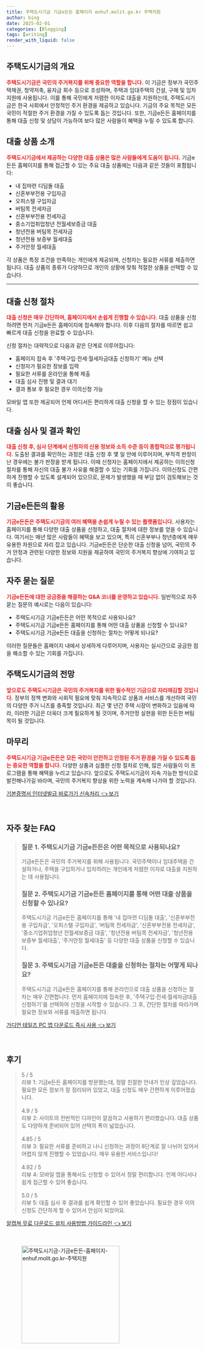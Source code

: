 ```yaml
---
title: 주택도시기금 기금e든든 홈페이지 enhuf.molit.go.kr 주택지원
author: bing
date: 2025-02-01
categories: [Blogging]
tags: [writing]
render_with_liquid: false
---
```



<h2 id='주택도시기금의 개요'>주택도시기금의 개요</h2>

<p><b><span style="color: #ee2323;">주택도시기금은 국민의 주거복지를 위해 중요한 역할을 합니다.</span></b> 이 기금은 정부가 국민주택채권, 청약저축, 융자금 회수 등으로 조성하며, 주택과 임대주택의 건설, 구매 및 임차 지원에 사용됩니다. 이를 통해 국민에게 저렴한 이자로 대출을 지원하는데, 주택도시기금은 한국 사회에서 안정적인 주거 환경을 제공하고 있습니다. 기금의 주요 목적은 모든 국민이 적절한 주거 환경을 가질 수 있도록 돕는 것입니다. 또한, 기금e든든 홈페이지를 통해 대출 신청 및 상담이 가능하여 보다 많은 사람들이 혜택을 누릴 수 있도록 합니다.</p>

<h2 id='대출 상품 소개'>대출 상품 소개</h2>

<p><b><span style="color: #ee2323;">주택도시기금에서 제공하는 다양한 대출 상품은 많은 사람들에게 도움이 됩니다.</span></b> 기금e든든 홈페이지를 통해 접근할 수 있는 주요 대출 상품에는 다음과 같은 것들이 포함됩니다:</p>

<ul>
    <li>내 집마련 디딤돌 대출</li>
    <li>신혼부부전용 구입자금</li>
    <li>오피스텔 구입자금</li>
    <li>버팀목 전세자금</li>
    <li>신혼부부전용 전세자금</li>
    <li>중소기업취업청년 전월세보증금 대출</li>
    <li>청년전용 버팀목 전세자금</li>
    <li>청년전용 보증부 월세대출</li>
    <li>주거안정 월세대출</li>
</ul>

<p>각 상품은 특정 조건을 만족하는 개인에게 제공되며, 신청자는 필요한 서류를 제출하면 됩니다. 대출 상품의 종류가 다양하므로 개인의 상황에 맞춰 적절한 상품을 선택할 수 있습니다.</p>

<hr />

<h2 id='대출 신청 절차'>대출 신청 절차</h2>

<p><b><span style="color: #ee2323;">대출 신청은 매우 간단하며, 홈페이지에서 손쉽게 진행할 수 있습니다.</span></b> 대출 상품을 신청하려면 먼저 기금e든든 홈페이지에 접속해야 합니다. 이후 다음의 절차를 따르면 쉽고 빠르게 대출 신청을 완료할 수 있습니다.</p>

<p>신청 절차는 대략적으로 다음과 같은 단계로 이루어집니다:</p>

<ul>
    <li>홈페이지 접속 후 '주택구입·전세·월세자금대출 신청하기' 메뉴 선택</li>
    <li>신청자가 필요한 정보를 입력</li>
    <li>필요한 서류를 온라인을 통해 제출</li>
    <li>대출 심사 진행 및 결과 대기</li>
    <li>결과 통보 후 필요한 경우 이의신청 가능</li>
</ul>

<p>모바일 앱 또한 제공되어 언제 어디서든 편리하게 대출 신청을 할 수 있는 장점이 있습니다.</p>

<h2 id='대출 심사 및 결과 확인'>대출 심사 및 결과 확인</h2>

<p><b><span style="color: #ee2323;">대출 신청 후, 심사 단계에서 신청자의 신용 정보와 소득 수준 등이 종합적으로 평가됩니다.</span></b> 도출된 결과를 확인하는 과정은 대출 신청 후 몇 일 안에 이루어지며, 부적격 판정이 난 경우에는 불가 판정을 받게 됩니다. 이때 신청자는 홈페이지에서 제공하는 이의신청 절차를 통해 자신의 대출 불가 사유를 해결할 수 있는 기회를 가집니다. 이의신청도 간편하게 진행할 수 있도록 설계되어 있으므로, 문제가 발생했을 때 부담 없이 검토해보는 것이 좋습니다.</p>

<h2 id='기금e든든의 활용'>기금e든든의 활용</h2>

<p><b><span style="color: #ee2323;">기금e든든은 주택도시기금의 여러 혜택을 손쉽게 누릴 수 있는 플랫폼입니다.</span></b> 사용자는 홈페이지를 통해 다양한 대출 상품을 신청하고, 대출 절차에 대한 정보를 얻을 수 있습니다. 여기서는 매년 많은 사람들이 혜택을 보고 있으며, 특히 신혼부부나 청년층에게 매우 유용한 자원으로 자리 잡고 있습니다. 기금e든든은 단순한 대출 신청을 넘어, 국민의 주거 안정과 관련된 다양한 정보와 지원을 제공하여 국민의 주거복지 향상에 기여하고 있습니다.</p>

<h2 id='자주 묻는 질문'>자주 묻는 질문</h2>

<p><b><span style="color: #ee2323;">기금e든든에 대한 궁금증을 해결하는 Q&A 코너를 운영하고 있습니다.</span></b> 일반적으로 자주 묻는 질문의 예시로는 다음이 있습니다:</p>

<ul>
    <li>주택도시기금 기금e든든은 어떤 목적으로 사용되나요?</li>
    <li>주택도시기금 기금e든든 홈페이지를 통해 어떤 대출 상품을 신청할 수 있나요?</li>
    <li>주택도시기금 기금e든든 대출을 신청하는 절차는 어떻게 되나요?</li>
</ul>

<p>이러한 질문들은 홈페이지 내에서 상세하게 다루어지며, 사용자는 실시간으로 궁금한 점을 해소할 수 있는 기회를 가집니다.</p>

<h2 id='주택도시기금의 전망'>주택도시기금의 전망</h2>

<p><b><span style="color: #ee2323;">앞으로도 주택도시기금은 국민의 주거복지를 위한 필수적인 기금으로 자리매김할 것입니다.</span></b> 정부의 정책 변화와 사회적 필요에 맞춰 지속적으로 상품과 서비스를 개선하여 국민의 다양한 주거 니즈를 충족할 것입니다. 최근 몇 년간 주택 시장이 변화하고 있음에 따라, 이러한 기금은 더욱더 크게 필요하게 될 것이며, 주거안정 실현을 위한 든든한 버팀목이 될 것입니다.</p>

<h2 id='마무리'>마무리</h2>

<p><b><span style="color: #ee2323;">주택도시기금 기금e든든은 모든 국민이 안전하고 안정된 주거 환경을 가질 수 있도록 돕는 중요한 역할을 합니다.</span></b> 다양한 상품과 심플한 신청 절차로 인해, 많은 사람들이 이 프로그램을 통해 혜택을 누리고 있습니다. 앞으로도 주택도시기금이 지속 가능한 방식으로 발전해나가길 바라며, 국민의 주거복지 향상을 위한 노력을 계속해 나가야 할 것입니다.</p>


<p><a class="click-button" title="기본증명서 인터넷발급 바로가기 신속처리" href="https://yellowplanner.github.io/posts/%EA%B8%B0%EB%B3%B8%EC%A6%9D%EB%AA%85%EC%84%9C-%EC%9D%B8%ED%84%B0%EB%84%B7%EB%B0%9C%EA%B8%89-%EB%B0%94%EB%A1%9C%EA%B0%80%EA%B8%B0-%EC%8B%A0%EC%86%8D%EC%B2%98%EB%A6%AC/" rel="dofollow">기본증명서 인터넷발급 바로가기 신속처리 👈 보기</a></p><br>
<h2 id='자주_찾는_FAQ'>자주 찾는 FAQ</h2>
<div itemscope="" itemtype="https://schema.org/FAQPage"> 
<blockquote> 
<div itemscope="" itemprop="mainEntity" itemtype="https://schema.org/Question"> 
<h3 itemprop="name">질문 1. 주택도시기금 기금e든든은 어떤 목적으로 사용되나요?</h3> 
<div itemscope="" itemprop="acceptedAnswer" itemtype="https://schema.org/Answer"> 
<span itemprop="text"> 
<p>기금e든든은 국민의 주거복지를 위해 사용됩니다. 국민주택이나 임대주택을 건설하거나, 주택을 구입하거나 임차하려는 개인에게 저렴한 이자로 대출을 지원하는 데 사용됩니다.</p> 
</span> 
</div> 
</div> 

<div itemscope="" itemprop="mainEntity" itemtype="https://schema.org/Question"> 
<h3 itemprop="name">질문 2. 주택도시기금 기금e든든 홈페이지를 통해 어떤 대출 상품을 신청할 수 있나요?</h3> 
<div itemscope="" itemprop="acceptedAnswer" itemtype="https://schema.org/Answer"> 
<span itemprop="text"> 
<p>주택도시기금 기금e든든 홈페이지를 통해 '내 집마련 디딤돌 대출', '신혼부부전용 구입자금', '오피스텔 구입자금', '버팀목 전세자금', '신혼부부전용 전세자금', '중소기업취업청년 전월세보증금 대출', '청년전용 버팀목 전세자금', '청년전용 보증부 월세대출', '주거안정 월세대출' 등 다양한 대출 상품을 신청할 수 있습니다.</p> 
</span> 
</div> 
</div> 

<div itemscope="" itemprop="mainEntity" itemtype="https://schema.org/Question"> 
<h3 itemprop="name">질문 3. 주택도시기금 기금e든든 대출을 신청하는 절차는 어떻게 되나요?</h3> 
<div itemscope="" itemprop="acceptedAnswer" itemtype="https://schema.org/Answer"> 
<span itemprop="text"> 
<p>주택도시기금 기금e든든 홈페이지를 통해 온라인으로 대출 상품을 신청하는 절차는 매우 간편합니다. 먼저 홈페이지에 접속한 후, '주택구입·전세·월세자금대출 신청하기'를 선택하여 신청을 시작할 수 있습니다. 그 후, 간단한 절차를 따라가며 필요한 정보와 서류를 제출하면 됩니다.</p> 
</span> 
</div> 
</div> 
</blockquote> 
</div>
<p><a class="click-button" title="가디언 테일즈 PC 앱 다운로드 즉시 사용" href="https://yellowplanner.github.io/posts/%EA%B0%80%EB%94%94%EC%96%B8-%ED%85%8C%EC%9D%BC%EC%A6%88-PC-%EC%95%B1-%EB%8B%A4%EC%9A%B4%EB%A1%9C%EB%93%9C-%EC%A6%89%EC%8B%9C-%EC%82%AC%EC%9A%A9/" rel="dofollow">가디언 테일즈 PC 앱 다운로드 즉시 사용 👈 보기</a></p><br>
<h2 id='후기'>후기</h2>
<div itemscope itemtype="https://schema.org/Product">
  <blockquote>
  <div itemprop="review" itemscope itemtype="https://schema.org/Review">
      <div itemprop="reviewRating" itemscope itemtype="https://schema.org/Rating"> <span itemprop="ratingValue">5</span> / <span itemprop="bestRating">5</span> </div>
      <span itemprop="reviewBody">리뷰 1: 기금e든든 홈페이지를 방문했는데, 정말 친절한 안내가 인상 깊었습니다. 필요한 모든 정보가 잘 정리되어 있었고, 대출 신청도 매우 간편하게 이루어졌습니다.</span>
  </div>
  <br>
  <div itemprop="review" itemscope itemtype="https://schema.org/Review">
      <div itemprop="reviewRating" itemscope itemtype="https://schema.org/Rating"> <span itemprop="ratingValue">4.9</span> / <span itemprop="bestRating">5</span> </div>
      <span itemprop="reviewBody">리뷰 2: 사이트의 전반적인 디자인이 깔끔하고 사용하기 편리했습니다. 대출 상품도 다양하게 준비되어 있어 선택의 폭이 넓었습니다.</span>
  </div>
  <br>
  <div itemprop="review" itemscope itemtype="https://schema.org/Review">
      <div itemprop="reviewRating" itemscope itemtype="https://schema.org/Rating"> <span itemprop="ratingValue">4.85</span> / <span itemprop="bestRating">5</span> </div>
      <span itemprop="reviewBody">리뷰 3: 필요한 서류를 준비하고 나니 신청하는 과정이 8단계로 잘 나뉘어 있어서 어렵지 않게 진행할 수 있었습니다. 매우 유용한 서비스입니다!</span>
  </div>
  <br>
  <div itemprop="review" itemscope itemtype="https://schema.org/Review">
      <div itemprop="reviewRating" itemscope itemtype="https://schema.org/Rating"> <span itemprop="ratingValue">4.92</span> / <span itemprop="bestRating">5</span> </div>
      <span itemprop="reviewBody">리뷰 4: 모바일 앱을 통해서도 신청할 수 있어서 정말 편리합니다. 언제 어디서나 쉽게 접근할 수 있어 좋습니다.</span>
  </div>
  <br>
  <div itemprop="review" itemscope itemtype="https://schema.org/Review">
      <div itemprop="reviewRating" itemscope itemtype="https://schema.org/Rating"> <span itemprop="ratingValue">5.0</span> / <span itemprop="bestRating">5</span> </div>
      <span itemprop="reviewBody">리뷰 5: 대출 심사 후 결과를 쉽게 확인할 수 있어 좋았습니다. 필요한 경우 이의신청도 간단하게 할 수 있어서 안심이 되었어요.</span>
  </div>
  </blockquote>
</div>
<p><a class="click-button" title="알캡쳐 무료 다운로드 설치 사용방법 가이드라인" href="https://yellowplanner.github.io/posts/%EC%95%8C%EC%BA%A1%EC%B3%90-%EB%AC%B4%EB%A3%8C-%EB%8B%A4%EC%9A%B4%EB%A1%9C%EB%93%9C-%EC%84%A4%EC%B9%98-%EC%82%AC%EC%9A%A9%EB%B0%A9%EB%B2%95-%EA%B0%80%EC%9D%B4%EB%93%9C%EB%9D%BC%EC%9D%B8/" rel="dofollow">알캡쳐 무료 다운로드 설치 사용방법 가이드라인 👈 보기</a></p><br>
<figure class="image"><img src="https://yellowplanner.github.io/assets/img/thumbnail/주택도시기금-기금e든든-홈페이지-enhuf.molit.go.kr-주택지원.webp" alt="주택도시기금-기금e든든-홈페이지-enhuf.molit.go.kr-주택지원" width="256" height="256"></figure>